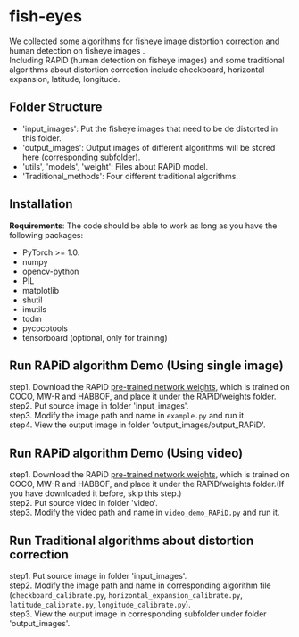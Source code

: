 # fish-eyes

We collected some algorithms for fisheye image distortion correction and human detection on fisheye images .  
Including RAPiD (human detection on fisheye images) and some traditional algorithms about distortion correction include checkboard, horizontal expansion, latitude, longitude.

## Folder Structure

- 'input_images': Put the fisheye images that need to be de distorted in this folder.  
- 'output_images': Output images of different algorithms will be stored here (corresponding subfolder).  
- 'utils', 'models', 'weight': Files about RAPiD model.  
- 'Traditional_methods': Four different traditional algorithms.  


## Installation
**Requirements**:
The code should be able to work as long as you have the following packages:
- PyTorch >= 1.0. 
- numpy
- opencv-python  
- PIL
- matplotlib
- shutil
- imutils
- tqdm
- pycocotools
- tensorboard (optional, only for training)  

## Run RAPiD algorithm Demo (Using single image)  

step1. Download the RAPiD [pre-trained network weights](https://drive.google.com/file/d/1NX3EJMFViNu9nMuNRFSygjKzGhAfLBmL/view?usp=sharing), which is trained on COCO, MW-R and HABBOF, and place it under the RAPiD/weights folder.
step2. Put source image in folder 'input_images'.  
step3. Modify the image path and name in `example.py` and run it.  
step4. View the output image in folder 'output_images/output_RAPiD'.  


## Run RAPiD algorithm Demo (Using video)  
step1. Download the RAPiD [pre-trained network weights](https://drive.google.com/file/d/1NX3EJMFViNu9nMuNRFSygjKzGhAfLBmL/view?usp=sharing), which is trained on COCO, MW-R and HABBOF, and place it under the RAPiD/weights folder.(If you have downloaded it before, skip this step.)  
step2. Put source video in folder 'video'.  
step3. Modify the video path and name in `video_demo_RAPiD.py` and run it.  


## Run Traditional algorithms about distortion correction  

step1. Put source image in folder 'input_images'.  
step2. Modify the image path and name in corresponding algorithm file (`checkboard_calibrate.py`, `horizontal_expansion_calibrate.py`, `latitude_calibrate.py`, `longitude_calibrate.py`).  
step3. View the output image in corresponding subfolder under folder 'output_images'.
